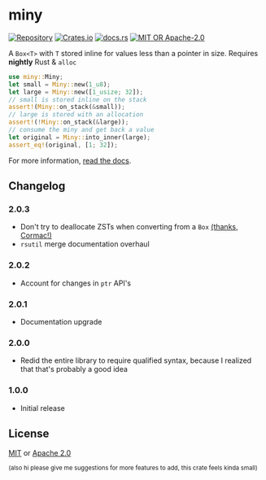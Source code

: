 # miny
[![Repository](https://img.shields.io/badge/repository-GitHub-brightgreen.svg)](https://github.com/1e1001/rsutil/tree/main/miny)
[![Crates.io](https://img.shields.io/crates/v/miny)](https://crates.io/crates/miny)
[![docs.rs](https://img.shields.io/docsrs/miny)](https://docs.rs/miny)
[![MIT OR Apache-2.0](https://img.shields.io/crates/l/miny)](#License)

A `Box<T>` with `T` stored inline for values less than a pointer in size. Requires **nightly** Rust & `alloc`
```rust
use miny::Miny;
let small = Miny::new(1_u8);
let large = Miny::new([1_usize; 32]);
// small is stored inline on the stack
assert!(Miny::on_stack(&small));
// large is stored with an allocation
assert!(!Miny::on_stack(&large));
// consume the miny and get back a value
let original = Miny::into_inner(large);
assert_eq!(original, [1; 32]);
```

For more information, [read the docs](https://docs.rs/miny).

## Changelog
### 2.0.3
- Don't try to deallocate ZSTs when converting from a `Box` [(thanks, Cormac!)](https://github.com/1e1001/rsutil/pull/1)
- `rsutil` merge documentation overhaul

### 2.0.2
- Account for changes in `ptr` API's

### 2.0.1
- Documentation upgrade

### 2.0.0
- Redid the entire library to require qualified syntax, because I realized that that's probably a good idea

### 1.0.0
- Initial release

## License
[MIT](../LICENSE-MIT) or [Apache 2.0](../LICENSE-APACHE)


<sub>(also hi please give me suggestions for more features to add, this crate feels kinda small)</sub>
